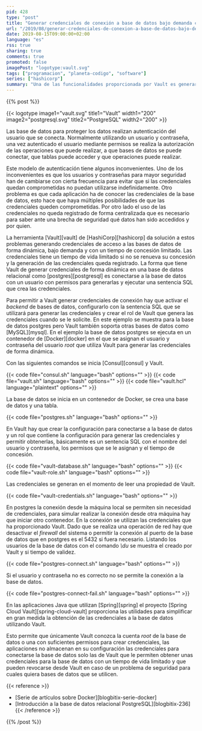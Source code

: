 ```yaml
---
pid: 428
type: "post"
title: "Generar credenciales de conexión a base de datos bajo demanda con Vault"
url: "/2019/08/generar-credenciales-de-conexion-a-base-de-datos-bajo-demanda-con-vault/"
date: 2019-08-15T09:00:00+02:00
language: "es"
rss: true
sharing: true
comments: true
promoted: false
imagePost: "logotype:vault.svg"
tags: ["programacion", "planeta-codigo", "software"]
series: ["hashicorp"]
summary: "Una de las funcionalidades proporcionada por Vault es generar credenciales dinámicas para la conexión a bases de datos. Generar las credenciales de forma dinámica proporciona varios beneficios: no hay unas credenciales que usen las aplicaciones que tengan un tiempo de vida indefinido, las aplicaciones no necesitan guardar en su configuración las credenciales, las credenciales se rotan de forma automática y los permisos para obtenerlas se pueden revocar de forma centralizada con Vault para cuales quiera bases de datos que se utilicen. Soporta las bases de datos más populares entre ellas postgres."
---
```


{{% post %}}

{{< logotype image1="vault.svg" title1="Vault" width1="200" image2="postgresql.svg" title2="PostgreSQL" width2="200" >}}

Las base de datos para proteger los datos realizan autenticación del usuario que se conecta. Normalmente utilizando un usuario y contraseña, una vez autenticado el usuario mediante permisos se realiza la autorización de las operaciones que puede realizar, a que bases de datos se puede conectar, que tablas puede acceder y que operaciones puede realizar.

Este modelo de autenticación tiene algunos inconvenientes. Uno de los inconvenientes es que los usuarios y contraseñas para mayor seguridad han de cambiarse con cierta frecuencia para evitar que si las credenciales quedan comprometidas no puedan utilizarse indefinidamente. Otro problema es que cada aplicación ha de conocer las credenciales de la base de datos, esto hace que haya múltiples posibilidades de que las credenciales queden comprometidas. Por otro lado el uso de las credenciales no queda registrado de forma centralizada que es necesario para saber ante una brecha de seguridad qué datos han sido accedidos y por quien.

La herramienta [Vault][vault] de [HashiCorp][hashicorp] da solución a estos problemas generando credenciales de acceso a las bases de datos de forma dinámica, bajo demanda y con un tiempo de concesión limitado. Las credenciales tiene un tiempo de vida limitado si no se renueva su concesión y la generación de las credenciales queda registrado. La forma que tiene Vault de generar credenciales de forma dinámica en una base de datos relacional como [postgres][postgresql] es conectarse a la base de datos con un usuario con permisos para generarlas y ejecutar una sentencia SQL que crea las credenciales.

Para permitir a Vault generar credenciales de conexión hay que activar el _backend_ de bases de datos, configurarlo con la sentencia SQL que se utilizará para generar las credenciales y crear el rol de Vault que genera las credenciales cuando se le solicite. En este ejemplo se muestra para la base de datos postgres pero Vault también soporta otras bases de datos como [MySQL][mysql]. En el ejemplo la base de datos postgres se ejecuta en un contenedor de [Docker][docker] en el que se asignan el usuario y contraseña del usuario _root_ que utiliza Vault para generar las credenciales de forma dinámica.

Con las siguientes comandos se inicia [Consul][consul] y Vault. 

{{< code file="consul.sh" language="bash" options="" >}}
{{< code file="vault.sh" language="bash" options="" >}}
{{< code file="vault.hcl" language="plaintext" options="" >}}

La base de datos se inicia en un contenedor de Docker, se crea una base de datos y una tabla.

{{< code file="postgres.sh" language="bash" options="" >}}

En Vault hay que crear la configuración para conectarse a la base de datos y un rol que contiene la configuración para generar las credenciales y permitir obtenerlas, básicamente es un sentencia SQL con el nombre del usuario y contraseña, los permisos que se le asignan y el tiempo de concesión.

{{< code file="vault-database.sh" language="bash" options="" >}}
{{< code file="vault-role.sh" language="bash" options="" >}}

Las credenciales se generan en el momento de leer una propiedad de Vault.

{{< code file="vault-credentials.sh" language="bash" options="" >}}

En postgres la conexión desde la máquina local se permiten sin necesidad de credenciales, para simular realizar la conexión desde otra máquina hay que iniciar otro contenedor. En la conexión se utilizan las credenciales que ha proporcionado Vault. Dado que se realiza una operación de red hay que desactivar el _firewall_ del sistema o permitir la conexión al puerto de la base de datos que en postgres es el 5432 si fuera necesario. Listando los usuarios de la base de datos con el comando _\du_ se muestra el creado por Vault y si tiempo de validez.

{{< code file="postgres-connect.sh" language="bash" options="" >}}

Si el usuario y contraseña no es correcto no se permite la conexión a la base de datos.

{{< code file="postgres-connect-fail.sh" language="bash" options="" >}}

En las aplicaciones Java que utilizan [Spring][spring] el proyecto [Spring Cloud Vault][spring-cloud-vault] proporciona las utilidades para simplificar en gran medida la obtención de las credenciales a la base de datos utilizando Vault.

Esto permite que únicamente Vault conozca la cuenta _root_ de la base de datos o una con suficientes permisos para crear credenciales, las aplicaciones no almacenan en su configuración las credenciales para conectarse la base de datos solo las de Vault que le permiten obtener unas credenciales para la base de datos con un tiempo de vida limitado y que pueden revocarse desde Vault en caso de un problema de seguridad para cuales quiera bases de datos que se utilicen.

{{< reference >}}
* [Serie de artículos sobre Docker][blogbitix-serie-docker]
* [Introducción a la base de datos relacional PostgreSQL][blogbitix-236]
{{< /reference >}}

{{% /post %}}
